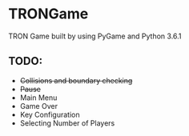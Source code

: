 # TRONGame #
TRON Game built by using PyGame and Python 3.6.1

## TODO: ##

* <s>Collisions and boundary checking</s>
* <s>Pause</s>
* Main Menu
* Game Over
* Key Configuration
* Selecting Number of Players
